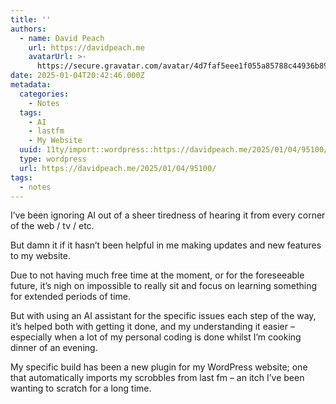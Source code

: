 ```yaml
---
title: ''
authors:
  - name: David Peach
    url: https://davidpeach.me
    avatarUrl: >-
      https://secure.gravatar.com/avatar/4d7faf5eee1f055a85788c44936b8995eaab6dfb004e7854ec747ccb272e91ee?s=96&d=mm&r=g
date: 2025-01-04T20:42:46.000Z
metadata:
  categories:
    - Notes
  tags:
    - AI
    - lastfm
    - My Website
  uuid: 11ty/import::wordpress::https://davidpeach.me/2025/01/04/95100/
  type: wordpress
  url: https://davidpeach.me/2025/01/04/95100/
tags:
  - notes
---
```

I’ve been ignoring AI out of a sheer tiredness of hearing it from every corner of the web / tv / etc.

But damn it if it hasn’t been helpful in me making updates and new features to my website.

Due to not having much free time at the moment, or for the foreseeable future, it’s nigh on impossible to really sit and focus on learning something for extended periods of time.

But with using an AI assistant for the specific issues each step of the way, it’s helped both with getting it done, and my understanding it easier – especially when a lot of my personal coding is done whilst I’m cooking dinner of an evening.

My specific build has been a new plugin for my WordPress website; one that automatically imports my scrobbles from last fm – an itch I’ve been wanting to scratch for a long time.